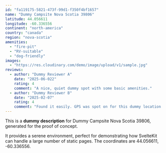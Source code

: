 ```yaml
---
id: "fa119175-5821-473f-99d1-f350f4bf1657"
name: "Dummy Campsite Nova Scotia 39806"
latitude: 44.056611
longitude: -60.336556
continent: "north-america"
country: "canada"
region: "nova-scotia"
amenities:
  - "fire-pit"
  - "RV-suitable"
  - "dog-friendly"
images:
  - "https://res.cloudinary.com/demo/image/upload/v1/sample.jpg"
reviews:
  - author: "Dummy Reviewer A"
    date: "2025-06-022"
    rating: 4
    comment: "A nice, quiet dummy spot with some basic amenities."
  - author: "Dummy Reviewer B"
    date: "2025-02-07"
    rating: 4
    comment: "Found it easily. GPS was spot on for this dummy location."
---
```


This is a **dummy description** for Dummy Campsite Nova Scotia 39806, generated for the proof of concept.

It provides a serene environment, perfect for demonstrating how SvelteKit can handle a large number of static pages. The coordinates are 44.056611, -60.336556.
